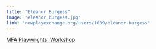 ```yaml
---
title: "Eleanor Burgess"
image: "eleanor_burgess.jpg"
link: "newplayexchange.org/users/1039/eleanor-burgess"
---
```


[MFA Playwrights’ Workshop](/programs/mfa-playwrights-workshop)